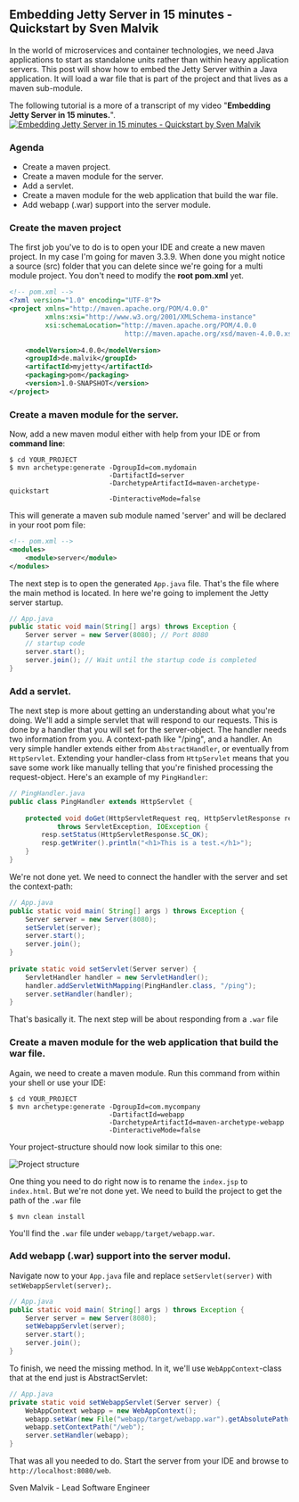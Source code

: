 ## Embedding Jetty Server in 15 minutes - Quickstart by Sven Malvik

In the world of microservices and container technologies, 
we need Java applications to start as standalone units rather than within heavy application servers. 
This post will show how to embed the Jetty Server within a Java application. 
It will load a war file that is part of the project and that lives as a maven sub-module.

The following tutorial is a more of a transcript of my video "**Embedding Jetty Server in 15 minutes.**". 
[![Embedding Jetty Server in 15 minutes - Quickstart by Sven Malvik](https://raw.github.com/svenmalvik/blog/master/img/youtube.png)](https://youtu.be/rBcwbsEFcVI)

### Agenda
* Create a maven project.
* Create a maven module for the server.
* Add a servlet.
* Create a maven module for the web application that build the war file.
* Add webapp (.war) support into the server module.

### Create the maven project
The first job you've to do is to open your IDE and create a new maven project. 
In my case I'm going for maven 3.3.9. When done you might notice a source (src) folder 
that you can delete since we're going for a multi module project. 
You don't need to modify the **root pom.xml** yet.

```xml
<!-- pom.xml -->
<?xml version="1.0" encoding="UTF-8"?>
<project xmlns="http://maven.apache.org/POM/4.0.0"
         xmlns:xsi="http://www.w3.org/2001/XMLSchema-instance"
         xsi:schemaLocation="http://maven.apache.org/POM/4.0.0 
                             http://maven.apache.org/xsd/maven-4.0.0.xsd">
         
    <modelVersion>4.0.0</modelVersion>
    <groupId>de.malvik</groupId>
    <artifactId>myjetty</artifactId>
    <packaging>pom</packaging>
    <version>1.0-SNAPSHOT</version>
</project>
```

### Create a maven module for the server.
Now, add a new maven modul either with help from your IDE or from **command line**:
```shell
$ cd YOUR_PROJECT
$ mvn archetype:generate -DgroupId=com.mydomain 
                         -DartifactId=server 
                         -DarchetypeArtifactId=maven-archetype-quickstart 
                         -DinteractiveMode=false
```

This will generate a maven sub module named 'server' and will be declared in your root pom file:
```xml
<!-- pom.xml -->
<modules>
    <module>server</module>
</modules>
```

The next step is to open the generated ```App.java``` file. 
That's the file where the main method is located.
In here we're going to implement the Jetty server startup.
```java
// App.java
public static void main(String[] args) throws Exception {
    Server server = new Server(8080); // Port 8080
    // startup code
    server.start();
    server.join(); // Wait until the startup code is completed
}
```

### Add a servlet.
The next step is more about getting an understanding about what you're doing. 
We'll add a simple servlet that will respond to our requests.
This is done by a handler that you will set for the server-object. 
The handler needs two information from you. A context-path like "/ping", and a handler.
An very simple handler extends either from `AbstractHandler`, or eventually from `HttpServlet`.
Extending your handler-class from `HttpServlet` means that you save some work 
like manually telling that you're finished processing the request-object. 
Here's an example of my `PingHandler`:
```java
// PingHandler.java
public class PingHandler extends HttpServlet {
    
    protected void doGet(HttpServletRequest req, HttpServletResponse resp) 
            throws ServletException, IOException {
        resp.setStatus(HttpServletResponse.SC_OK);
        resp.getWriter().println("<h1>This is a test.</h1>");
    }
}
```

We're not done yet. We need to connect the handler with the server and set the context-path:
```java
// App.java
public static void main( String[] args ) throws Exception {
    Server server = new Server(8080);
    setServlet(server);
    server.start();
    server.join();
}
    
private static void setServlet(Server server) {
    ServletHandler handler = new ServletHandler();
    handler.addServletWithMapping(PingHandler.class, "/ping");
    server.setHandler(handler);
}
```

That's basically it. The next step will be about responding from a `.war` file

### Create a maven module for the web application that build the war file.
Again, we need to create a maven module. Run this command from within your shell or use your IDE:
```shell
$ cd YOUR_PROJECT
$ mvn archetype:generate -DgroupId=com.mycompany
                         -DartifactId=webapp 
                         -DarchetypeArtifactId=maven-archetype-webapp 
                         -DinteractiveMode=false
```

Your project-structure should now look similar to this one:

![Project structure](https://raw.github.com/svenmalvik/blog/master/img/project.PNG)

One thing you need to do right now is to rename the `index.jsp` to `index.html`.
But we're not done yet. We need to build the project to get the path of the `.war` file
```shell
$ mvn clean install
```

You'll find the `.war` file under `webapp/target/webapp.war`.

### Add webapp (.war) support into the server modul.
Navigate now to your `App.java` file and replace `setServlet(server)` with `setWebappServlet(server);`.
```java
// App.java
public static void main( String[] args ) throws Exception {
    Server server = new Server(8080);
    setWebappServlet(server);
    server.start();
    server.join();
}
```

To finish, we need the missing method. In it, we'll use `WebAppContext`-class that 
at the end just is AbstractServlet:
```java
// App.java
private static void setWebappServlet(Server server) {
    WebAppContext webapp = new WebAppContext();
    webapp.setWar(new File("webapp/target/webapp.war").getAbsolutePath());
    webapp.setContextPath("/web");
    server.setHandler(webapp);
}
```

That was all you needed to do. Start the server from your IDE and browse to `http://localhost:8080/web`.

Sven Malvik - Lead Software Engineer